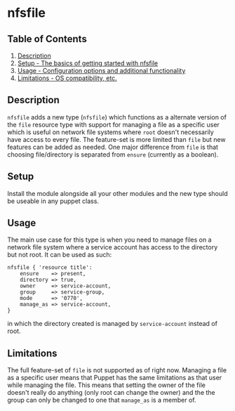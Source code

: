 # nfsfile

## Table of Contents

1. [Description](#description)
1. [Setup - The basics of getting started with nfsfile](#setup)
1. [Usage - Configuration options and additional functionality](#usage)
1. [Limitations - OS compatibility, etc.](#limitations)

## Description

`nfsfile` adds a new type (`nfsfile`) which functions as a alternate version of
the `file` resource type with support for managing a file as a specific user
which is useful on network file systems where `root` doesn't necessarily have
access to every file. The feature-set is more limited than `file` but new
features can be added as needed. One major difference from `file` is that
choosing file/directory is separated from `ensure` (currently as a boolean).

## Setup

Install the module alongside all your other modules and the new type should
be useable in any puppet class.

## Usage

The main use case for this type is when you need to manage files on a network
file system where a service account has access to the directory but not root.
It can be used as such:

```puppet
nfsfile { 'resource title':
    ensure    => present,
    directory => true,
    owner     => service-account,
    group     => service-group,
    mode      => '0770',
    manage_as => service-account,
}
```

in which the directory created is managed by `service-account` instead of root.

## Limitations

The full feature-set of `file` is not supported as of right now. Managing a
file as a specific user means that Puppet has the same limitations as that user
while managing the file. This means that setting the owner of the file doesn't
really do anything (only root can change the owner) and the the group can only
be changed to one that `manage_as` is a member of.
